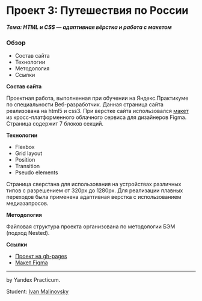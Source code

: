 # Проект 3: Путешествия по России

***Тема: HTML и CSS — адаптивная вёрстка и работа с макетом***

### Обзор
* Состав сайта
* Технологии
* Методология
* Ссылки

**Состав сайта**

Проектная работа, выполненная при обучении на Яндекс.Практикуме по специальности Веб-разработчик.
Данная страница сайта реализована  на html5 и css3.
При верстке сайта использовался [макет](https://www.figma.com/file/5S2WSbEFL6awjVWJ0NWL8Q/Sprint-3_-Russia-_-desktop-%2B-mobile?node-id=28503-0&t=fOvJTqCiQE2PYi5W-0) из кросс-платформенного
облачного сервиса для дизайнеров Figma.
Страница  содержит 7 блоков секций.

**Технологии**

+ Flexbox
+ Grid layout
+ Position
+ Transition
+ Pseudo elements

Страница сверстана для использования на устройствах различных типов
с разрешением от 320px до 1280px. Для реализации плавных переходов
была применена адаптивная верстка с использованием медиазапросов.


**Методология**

Файловая структура проекта организована по методологии БЭМ (подход Nested).


**Ссылки**

+ [Проект на gh-pages](https://fufelschmerts.github.io/travel-russia/)
+ [Макет Figma](https://www.figma.com/file/5S2WSbEFL6awjVWJ0NWL8Q/Sprint-3_-Russia-_-desktop-%2B-mobile?node-id=28503-0&t=fOvJTqCiQE2PYi5W-0)


---
by Yandex Practicum.

Student: [Ivan Malinovsky](https://malinovsky-ivan.me)

